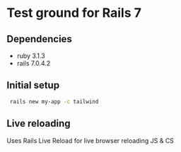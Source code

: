 # Test ground for Rails 7

## Dependencies

* ruby 3.1.3
* rails 7.0.4.2

## Initial setup

```bash
 rails new my-app -c tailwind
```

## Live reloading

Uses Rails Live Reload for live browser reloading JS & CS
